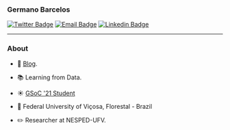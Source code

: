 ### Germano Barcelos

[![Twitter Badge](https://img.shields.io/badge/-gegen07-1ca0f1?style=flat&logo=twitter&logoColor=white&link=https://twitter.com/gegen_07)](https://twitter.com/gegen_07)
[![Email Badge](https://img.shields.io/badge/-Email-d44638?style=flat&logo=Gmail&logoColor=white&link=mailto:gegenbarcelos@gmail.com)](mailto:gegenbarcelos@gmail.com)
[![Linkedin Badge](https://img.shields.io/badge/-LinkedIn-blue?style=flat&logo=Linkedin&logoColor=white&link=https://www.linkedin.com/in/germano-b-534b6a138/)](https://www.linkedin.com/in/germano-barcelos/)

---
### About

- :memo: [Blog](https://gegen07.github.io/#/blog).

- :books: Learning from Data.

- :sunny: [GSoC '21 Student](https://summerofcode.withgoogle.com/projects/#6451566590033920)
 
- :school: Federal University of Viçosa, Florestal - Brazil

- :pencil2: Researcher at NESPED-UFV.

